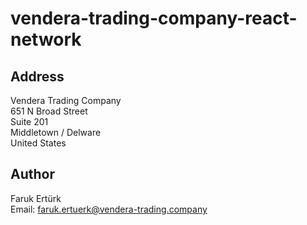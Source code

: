 # vendera-trading-company-react-network

## Address
Vendera Trading Company<br>
651 N Broad Street<br>
Suite 201<br>
Middletown / Delware<br>
United States<br>

## Author
Faruk Ertürk<br>
Email: faruk.ertuerk@vendera-trading.company
